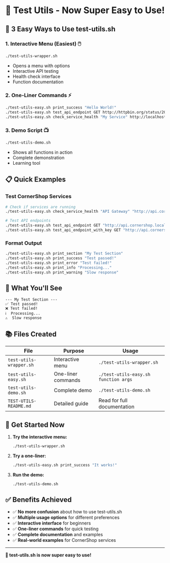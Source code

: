 # 🚀 Test Utils - Now Super Easy to Use!

## 🎯 **3 Easy Ways to Use test-utils.sh**

### **1. Interactive Menu (Easiest)** 🖱️
```bash
./test-utils-wrapper.sh
```
- Opens a menu with options
- Interactive API testing
- Health check interface
- Function documentation

### **2. One-Liner Commands** ⚡
```bash
./test-utils-easy.sh print_success "Hello World!"
./test-utils-easy.sh test_api_endpoint GET http://httpbin.org/status/200 200
./test-utils-easy.sh check_service_health "My Service" http://localhost:8080/health
```

### **3. Demo Script** 📺
```bash
./test-utils-demo.sh
```
- Shows all functions in action
- Complete demonstration
- Learning tool

## 📋 **Quick Examples**

### **Test CornerShop Services**
```bash
# Check if services are running
./test-utils-easy.sh check_service_health "API Gateway" "http://api.cornershop.localhost/health"

# Test API endpoints
./test-utils-easy.sh test_api_endpoint GET "http://api.cornershop.localhost/api/products" 200
./test-utils-easy.sh test_api_endpoint_with_key GET "http://api.cornershop.localhost/api/orders" "cornershop-api-key-2024" 200
```

### **Format Output**
```bash
./test-utils-easy.sh print_section "My Test Section"
./test-utils-easy.sh print_success "Test passed!"
./test-utils-easy.sh print_error "Test failed!"
./test-utils-easy.sh print_info "Processing..."
./test-utils-easy.sh print_warning "Slow response"
```

## 🎨 **What You'll See**

```
--- My Test Section ---
✅ Test passed!
❌ Test failed!
ℹ️  Processing...
⚠️  Slow response
```

## 📚 **Files Created**

| File | Purpose | Usage |
|------|---------|-------|
| `test-utils-wrapper.sh` | Interactive menu | `./test-utils-wrapper.sh` |
| `test-utils-easy.sh` | One-liner commands | `./test-utils-easy.sh function args` |
| `test-utils-demo.sh` | Complete demo | `./test-utils-demo.sh` |
| `TEST-UTILS-README.md` | Detailed guide | Read for full documentation |

## 🚀 **Get Started Now**

1. **Try the interactive menu:**
   ```bash
   ./test-utils-wrapper.sh
   ```

2. **Try a one-liner:**
   ```bash
   ./test-utils-easy.sh print_success "It works!"
   ```

3. **Run the demo:**
   ```bash
   ./test-utils-demo.sh
   ```

## ✅ **Benefits Achieved**

- ✅ **No more confusion** about how to use test-utils.sh
- ✅ **Multiple usage options** for different preferences
- ✅ **Interactive interface** for beginners
- ✅ **One-liner commands** for quick testing
- ✅ **Complete documentation** and examples
- ✅ **Real-world examples** for CornerShop services

---

**🎉 test-utils.sh is now super easy to use!** 